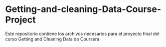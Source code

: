 # Getting-and-cleaning-Data-Course-Project
Este repositorio contiene los archivos necesarios para el proyecto final del curso Getting and Cleaning Data de Coursera
